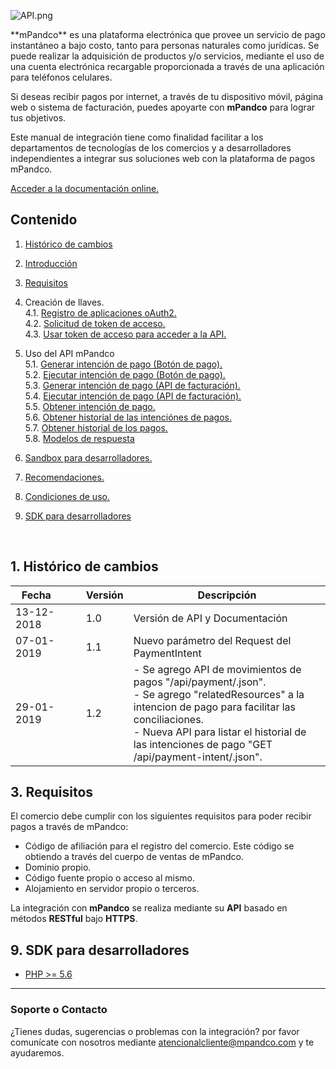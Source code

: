 ![API.png]({{site.baseurl}}/images/API.png)

<div id="step2"></div>
**mPandco** es una plataforma electrónica que provee un servicio de pago instantáneo a bajo costo, tanto para personas naturales como jurídicas. Se puede realizar la adquisición de productos y/o servicios, mediante el uso de una cuenta electrónica recargable proporcionada a través de una aplicación para teléfonos celulares.

Si deseas recibir pagos por internet, a través de tu dispositivo móvil, página web o sistema de facturación, puedes apoyarte con **mPandco** para lograr tus objetivos.

Este manual de integración tiene como finalidad facilitar a los departamentos de tecnologías de los comercios y a desarrolladores independientes a integrar sus soluciones web con la plataforma de pagos mPandco.

[Acceder a la documentación online.](https://jeac-corp.github.io/mpandco-api/)

## Contenido
1. <a href="#step1">Histórico de cambios</a>
2. <a href="#step2">Introducción</a>
3. <a href="#step3">Requisitos</a><br/>
4. Creación de llaves.<br/>
4.1. [Registro de aplicaciones oAuth2.]({{site.baseurl}}/docs/keys/step-4-1.html)<br/>
4.2. [Solicitud de token de acceso.]({{site.baseurl}}/docs/keys/step-4-2.html)<br/>
4.3. [Usar token de acceso para acceder a la API.]({{site.baseurl}}/docs/keys/step-4-3.html)<br/>

5. Uso del API mPandco<br/>
5.1. [Generar intención de pago (Botón de pago).]({{site.baseurl}}/docs/use/step-5-1.html#step51)<br/>
5.2. [Ejecutar intención de pago (Botón de pago).]({{site.baseurl}}/docs/use/step-5-1.html#step52)<br/>
5.3. [Generar intención de pago (API de facturación).]({{site.baseurl}}/docs/use/step-5-3.html#step53)<br/>
5.4. [Ejecutar intención de pago (API de facturación).]({{site.baseurl}}/docs/use/step-5-3.html#step54)<br/>
5.5. [Obtener intención de pago.]({{site.baseurl}}/docs/use/step-5-5.html)<br/>
5.6. [Obtener historial de las intenciónes de pagos.]({{site.baseurl}}/docs/use/step-5-6.html)<br/>
5.7. [Obtener historial de los pagos.]({{site.baseurl}}/docs/use/step-5-7.html)<br/>
5.8. [Modelos de respuesta]({{site.baseurl}}/docs/use/step-5-8.html)<br/>
6. [Sandbox para desarrolladores.]({{site.baseurl}}/docs/step-6.html)<br/>
7. [Recomendaciones.]({{site.baseurl}}/docs/recommendations.html)<br/>
8. [Condiciones de uso.]({{site.baseurl}}/docs/terms.html)<br/>
9. <a href="#step9">SDK para desarrolladores</a><br/>
<br/>
<div id="step1"></div>

## 1. Histórico de cambios
<table>
  <thead>
    <tr>
      <th>&nbsp;&nbsp;Fecha&nbsp;&nbsp;&nbsp;&nbsp;&nbsp;&nbsp;&nbsp;&nbsp;&nbsp;</th>
      <th>Versión</th>
      <th>Descripción</th>
    </tr>
  </thead>
  <tbody>
  <tr>
    <td>13-12-2018</td>
    <td>1.0</td>
    <td>Versión de API y Documentación</td>
  </tr>
  <tr>
    <td>07-01-2019</td>
    <td>1.1</td>
    <td>Nuevo parámetro del Request del PaymentIntent</td>
  </tr>
  <tr>
    <td>29-01-2019</td>
    <td>1.2</td>
    <td>
    - Se agrego API de movimientos de pagos "/api/payment/.json".<br/>
    - Se agrego "relatedResources" a la intencion de pago para facilitar las conciliaciones.<br/>
    - Nueva API para listar el historial de las intenciones de pago "GET /api/payment-intent/.json".
    </td>
  </tr>
  </tbody>
</table>

<div id="step3"></div>

## 3. Requisitos
El comercio debe cumplir con los siguientes requisitos para poder recibir pagos a través de mPandco:

- Código de afiliación para el registro del comercio. Este código se obtiendo a través del cuerpo de ventas de mPandco.
- Dominio propio.
- Código fuente propio o acceso al mismo.
- Alojamiento en servidor propio o terceros.

La integración con **mPandco** se realiza mediante su **API** basado en métodos **RESTful** bajo **HTTPS**.

<div id="step9"></div>

## 9. SDK para desarrolladores
- [PHP >= 5.6](https://github.com/jeac-corp/mpandco-php-sdk)

<hr/>

### Soporte o Contacto

¿Tienes dudas, sugerencias o problemas con la integración? por favor comunícate con nosotros mediante atencionalcliente@mpandco.com y te ayudaremos.

